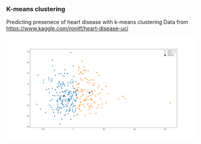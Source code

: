 ### K-means clustering
Predicting presenece of heart disease with k-means clustering
Data from https://www.kaggle.com/ronitf/heart-disease-uci

![graph](https://github.com/wiktor-waj/k-means/blob/main/graph.png)
